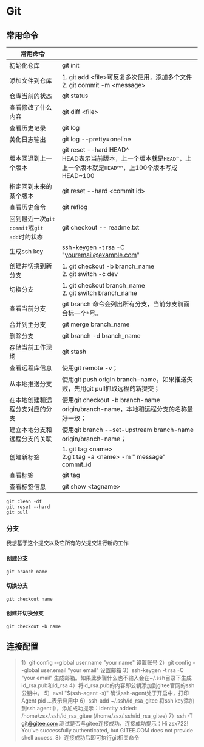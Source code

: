 # Git

## 常用命令

| 常用命令                                    |                                                              |
| ------------------------------------------- | ------------------------------------------------------------ |
| 初始化仓库                                  | git init                                                     |
| 添加文件到仓库                              | 1. git add \<file>可反复多次使用，添加多个文件<br />2. git commit -m \<message> |
| 仓库当前的状态                              | git status                                                   |
| 查看修改了什么内容                          | git diff \<file>                                             |
| 查看历史记录                                | git log                                                      |
| 美化日志输出                                | git log --pretty=oneline                                     |
| 版本回退到上一个版本                        | git reset --hard HEAD^<br />HEAD表示当前版本，上一个版本就是`HEAD^`，上上一个版本就是`HEAD^^`，上100个版本写成HEAD~100 |
| 指定回到未来的某个版本                      | git reset --hard \<commit id>                                |
| 查看历史命令                                | git reflog                                                   |
| 回到最近一次`git commit`或`git add`时的状态 | git checkout -- readme.txt                                   |
| 生成ssh key                                 | ssh-keygen -t rsa -C "youremail@example.com"                 |
| 创建并切换到新分支                          | 1. git checkout -b branch_name<br />2. git switch -c dev     |
| 切换分支                                    | 1. git checkout branch_name<br />2. git switch branch_name   |
| 查看当前分支                                | git branch 命令会列出所有分支，当前分支前面会标一个`*`号。   |
| 合并到主分支                                | git merge branch_name                                        |
| 删除分支                                    | git branch -d branch_name                                    |
| 存储当前工作现场                            | git stash                                                    |
| 查看远程库信息                              | 使用git remote -v；                                          |
| 从本地推送分支                              | 使用git push origin branch-name，如果推送失败，先用git pull抓取远程的新提交； |
| 在本地创建和远程分支对应的分支              | 使用git checkout -b branch-name origin/branch-name，本地和远程分支的名称最好一致； |
| 建立本地分支和远程分支的关联                | 使用git branch --set-upstream branch-name origin/branch-name； |
| 创建新标签                                  | 1. git tag \<name><br />2.git tag -a \<name> -m " message" commit_id |
| 查看标签                                    | git tag                                                      |
| 查看标签信息                                | git show \<tagname>                                          |



```git
git clean -df
git reset --hard
git pull
```



### 分支

我想基于这个提交以及它所有的父提交进行新的工作

#### 创建分支

```git
git branch name
```

#### 切换分支

```git
git checkout name
```

#### 创建并切换分支

```git
git checkout -b name
```





## 连接配置

>1）git config --global user.name "your name"    设置账号
>2）git config --global user.email "your email"    设置邮箱
>3）ssh-keygen -t rsa -C "your email"      生成邮箱。如果此步骤什么也不输入会在~/.ssh目录下生成id_rsa.pub和id_rsa
>4）将id_rsa.pub的内容即公钥添加到gitee官网的ssh公钥中。
>5）eval "$(ssh-agent -s)"          确认ssh-agent处于开启中，打印Agent pid ...表示启用中
>6）ssh-add ~/.ssh/id_rsa_gitee        将ssh key添加到ssh agent中，添加成功提示：Identity added: /home/zsx/.ssh/id_rsa_gitee (/home/zsx/.ssh/id_rsa_gitee)
>7）ssh -T git@gitee.com            测试是否与gitee连接成功，连接成功提示：Hi zsx722! You've successfully authenticated, but GITEE.COM does not provide shell access.
>8）连接成功后即可执行git相关命令